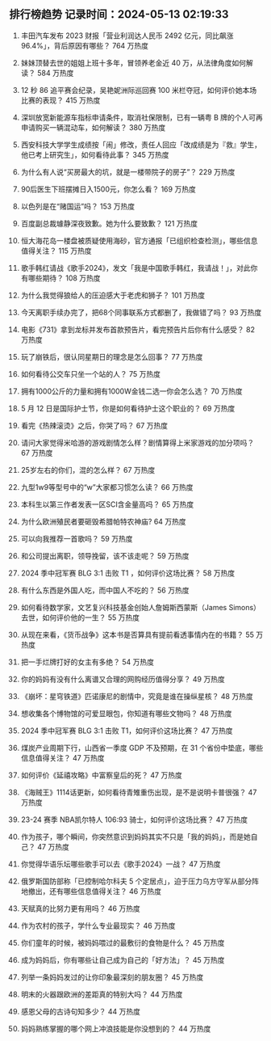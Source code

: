 
## 排行榜趋势 记录时间：2024-05-13 02:19:33
  
  1. 丰田汽车发布 2023 财报「营业利润达人民币 2492 亿元，同比飙涨96.4%」，背后原因有哪些？ 764 万热度
    
  2. 妹妹顶替去世的姐姐上班十多年，冒领养老金近 40 万，从法律角度如何解读？ 584 万热度
    
  3. 12 秒 86 追平赛会纪录，吴艳妮洲际巡回赛 100 米栏夺冠，如何评价她本场比赛的表现？ 415 万热度
    
  4. 深圳放宽新能源车指标申请条件，取消社保限制，已有一辆粤 B 牌的个人可再申请购买一辆混动车，如何解读？ 380 万热度
    
  5. 西安科技大学学生成绩按「闹」修改，责任人回应「改成绩是为『救』学生，他已考上研究生」，如何看待此事？ 345 万热度
    
  6. 为什么有人说“买房最大的坑，就是一楼带院子的房子”？ 229 万热度
    
  7. 90后医生下班摆摊日入1500元，你怎么看？ 169 万热度
    
  8. 以色列是在“赌国运”吗？ 153 万热度
    
  9. 百度副总裁璩静深夜致歉。她为什么要致歉？ 121 万热度
    
  10. 恒大海花岛一楼盘被质疑使用海砂，官方通报「已组织检查检测」，哪些信息值得关注？ 115 万热度
    
  11. 歌手韩红请战《歌手2024》，发文「我是中国歌手韩红，我请战！」，对此你有哪些期待？ 108 万热度
    
  12. 为什么我觉得狼给人的压迫感大于老虎和狮子？ 101 万热度
    
  13. 今天离职手续办完了，把68个同事联系方式都删了，我做错了吗？ 93 万热度
    
  14. 电影《731》拿到龙标并发布首款预告片，看完预告片后你有什么感受？ 82 万热度
    
  15. 玩了崩铁后，很认同星期日的理念是怎么回事？ 77 万热度
    
  16. 如何看待公交车只坐一个站的人？ 75 万热度
    
  17. 拥有1000公斤的力量和拥有1000W金钱二选一你会怎么选？ 70 万热度
    
  18. 5 月 12 日是国际护士节，你是如何看待护士这个职业的？ 69 万热度
    
  19. 看完《热辣滚烫》之后，你哭了吗？ 67 万热度
    
  20. 请问大家觉得米哈游的游戏剧情怎么样？剧情算得上米家游戏的加分项吗？ 67 万热度
    
  21. 25岁左右的你们，混的怎么样？ 67 万热度
    
  22. 九型1w9等型号中的“w”大家都习惯怎么读？ 66 万热度
    
  23. 本科生以第三作者发表一区SCI含金量高吗？ 65 万热度
    
  24. 为什么欧洲殖民者要砸毁希腊帕特农神庙? 64 万热度
    
  25. 可以向我推荐一首歌吗？ 59 万热度
    
  26. 和公司提出离职，领导挽留，该不该走呢？ 59 万热度
    
  27. 2024 季中冠军赛 BLG 3:1 击败 T1 ，如何评价这场比赛？ 58 万热度
    
  28. 有什么东西是外国人吃，而中国人不吃的？ 56 万热度
    
  29. 如何看待数学家，文艺复兴科技基金创始人詹姆斯西蒙斯（James Simons）去世，如何评价他的一生？ 55 万热度
    
  30. 从现在来看，《货币战争》这本书是否算具有提前看透事情内在的书籍？ 55 万热度
    
  31. 把一手烂牌打好的女主有多绝？ 54 万热度
    
  32. 你的妈妈有没有什么离谱又合理的网购经历值得分享？ 49 万热度
    
  33. 《崩坏：星穹铁道》匹诺康尼的剧情中，究竟是谁在操纵星核？ 48 万热度
    
  34. 想收集各个博物馆的可爱显眼包，你知道有哪些文物吗？ 48 万热度
    
  35. 2024 季中冠军赛 BLG 3:1 击败 T1，如何评价这场比赛？ 47 万热度
    
  36. 煤炭产业周期下行，山西省一季度 GDP 不及预期，在 31 个省份中垫底，哪些信息值得关注？ 47 万热度
    
  37. 如何评价《延禧攻略》中富察皇后的死？ 47 万热度
    
  38. 《海贼王》1114话更新，如何看待青雉重伤出现，是不是说明卡普很强？ 47 万热度
    
  39. 23-24 赛季 NBA凯尔特人 106:93 骑士，如何评价这场比赛？ 47 万热度
    
  40. 作为孩子，哪个瞬间，你突然意识到妈妈其实不只是「我的妈妈」，而是她自己？ 47 万热度
    
  41. 你觉得华语乐坛哪些歌手可以去《歌手2024》一战？ 47 万热度
    
  42. 俄罗斯国防部称「已控制哈尔科夫 5 个定居点」，迫于压力乌方守军从部分阵地撤出，还有哪些信息值得关注？ 46 万热度
    
  43. 天赋真的比努力更有用吗？ 46 万热度
    
  44. 作为农村的孩子，学什么专业最现实？ 46 万热度
    
  45. 你们童年的时候，被妈妈喂过的最敷衍的食物是什么？ 45 万热度
    
  46. 成为妈妈后，你有哪些让自己成为自己的「好方法」？ 45 万热度
    
  47. 列举一条妈妈发过的让你印象最深刻的朋友圈？ 45 万热度
    
  48. 明末的火器跟欧洲的差距真的特别大吗？ 44 万热度
    
  49. 感恩父母的古诗句知多少？ 44 万热度
    
  50. 妈妈熟练掌握的哪个网上冲浪技能是你没想到的？ 44 万热度
    